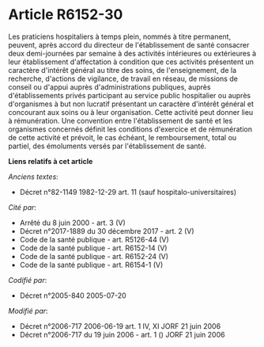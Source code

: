 # Article R6152-30

Les praticiens hospitaliers à temps plein, nommés à titre permanent, peuvent, après accord du directeur de l'établissement de
santé consacrer deux demi-journées par semaine à des activités intérieures ou extérieures à leur établissement d'affectation
à condition que ces activités présentent un caractère d'intérêt général au titre des soins, de l'enseignement, de la
recherche, d'actions de vigilance, de travail en réseau, de missions de conseil ou d'appui auprès d'administrations
publiques, auprès d'établissements privés participant au service public hospitalier ou auprès d'organismes à but non lucratif
présentant un caractère d'intérêt général et concourant aux soins ou à leur organisation. Cette activité peut donner lieu à
rémunération. Une convention entre l'établissement de santé et les organismes concernés définit les conditions d'exercice et
de rémunération de cette activité et prévoit, le cas échéant, le remboursement, total ou partiel, des émoluments versés par
l'établissement de santé.

**Liens relatifs à cet article**

_Anciens textes_:

  - Décret n°82-1149 1982-12-29 art. 11 (sauf hospitalo-universitaires)

_Cité par_:

  - Arrêté du 8 juin 2000 - art. 3 (V)
  - Décret n°2017-1889 du 30 décembre 2017 - art. 2 (V)
  - Code de la santé publique - art. R5126-44 (V)
  - Code de la santé publique - art. R6152-14 (V)
  - Code de la santé publique - art. R6152-24 (V)
  - Code de la santé publique - art. R6154-1 (V)

_Codifié par_:

  - Décret n°2005-840 2005-07-20

_Modifié par_:

  - Décret n°2006-717 2006-06-19 art. 1 IV, XI JORF 21 juin 2006
  - Décret n°2006-717 du 19 juin 2006 - art. 1 () JORF 21 juin 2006
